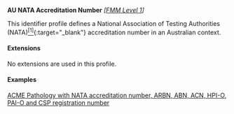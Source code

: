 **AU NATA Accreditation Number**  *[[FMM Level 1](guidance.html)]*

This identifier profile defines a National Association of Testing Authorities (NATA)[<sup>[1]</sup>](https://www.nata.com.au/){:target="_blank"} accreditation number in an Australian context.


#### Extensions

No extensions are used in this profile.


#### Examples

[ACME Pathology with NATA accreditation number, ARBN, ABN, ACN, HPI-O, PAI-O and CSP registration number](Organization-f799e349-0385-4fbc-a2aa-b5b50af957ea.html)